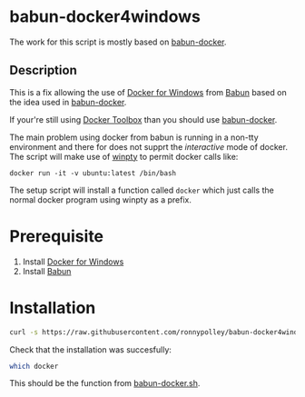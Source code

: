 # babun-docker4windows

The work for this script is mostly based on [babun-docker](https://github.com/tiangolo/babun-docker). 

## Description

This is a fix allowing the use of [Docker for Windows](https://docs.docker.com/docker-for-windows/) from [Babun](http://babun.github.io) based on the idea used in [babun-docker](https://github.com/tiangolo/babun-docker).

If your're still using [Docker Toolbox](https://www.docker.com/toolbox) than you should use [babun-docker](https://github.com/tiangolo/babun-docker).

The main problem using docker from babun is running in a non-tty environment and there for does not supprt the _interactive_ mode of docker. The script will make use of [winpty](https://github.com/rprichard/winpty) to permit docker calls like:

```
docker run -it -v ubuntu:latest /bin/bash
```

The setup script will install a function called `docker` which just calls the normal docker program using winpty as a prefix.

# Prerequisite

1. Install [Docker for Windows](https://docs.docker.com/docker-for-windows/) 
2. Install [Babun](http://babun.github.io)


# Installation

```bash
curl -s https://raw.githubusercontent.com/ronnypolley/babun-docker4windows/master/setup.sh | source /dev/stdin
```

Check that the installation was succesfully:

```bash
which docker
```

This should be the function from [babun-docker.sh](bin/babun-docker.sh).


